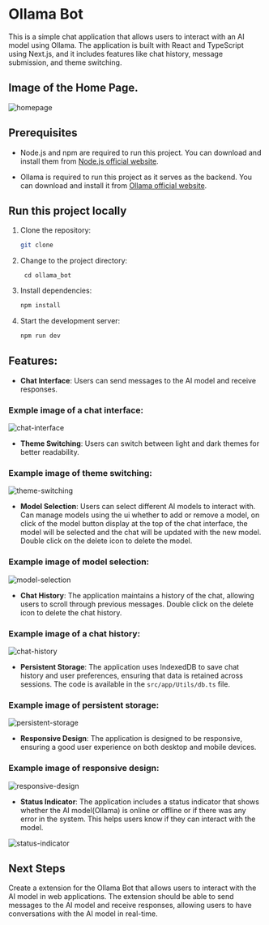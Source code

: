 # Ollama Bot

This is a simple chat application that allows users to interact with an AI model using Ollama. The application is built with React and TypeScript using Next.js, and it includes features like chat history, message submission, and theme switching.

## Image of the Home Page.

![homepage](readme_images/homepage.png)

## Prerequisites

- Node.js and npm are required to run this project. You can download and install them from [Node.js official website](https://nodejs.org/).

- Ollama is required to run this project as it serves as the backend. You can download and install it from [Ollama official website](https://ollama.com/download).

## Run this project locally

1. Clone the repository:

   ```bash
   git clone
   ```

2. Change to the project directory:
   ```
    cd ollama_bot
   ```
3. Install dependencies:

   ```bash
   npm install
   ```

4. Start the development server:
   ```bash
   npm run dev
   ```

## Features:

- **Chat Interface**: Users can send messages to the AI model and receive responses.

### Exmple image of a chat interface:

![chat-interface](readme_images/chat_interface.gif)

- **Theme Switching**: Users can switch between light and dark themes for better readability.

### Example image of theme switching:

![theme-switching](readme_images/theme_switching.png)

- **Model Selection**: Users can select different AI models to interact with. Can manage models using the ui whether to add or remove a model, on click of the model button display at the top of the chat interface, the model will be selected and the chat will be updated with the new model. Double click on the delete icon to delete the model.

### Example image of model selection:

![model-selection](readme_images/model_selection.png)

- **Chat History**: The application maintains a history of the chat, allowing users to scroll through previous messages. Double click on the delete icon to delete the chat history.

### Example image of a chat history:

![chat-history](readme_images/chat_history.png)

- **Persistent Storage**: The application uses IndexedDB to save chat history and user preferences, ensuring that data is retained across sessions. The code is available in the `src/app/Utils/db.ts` file.

### Example image of persistent storage:

![persistent-storage](readme_images/persistent_storage.png)

- **Responsive Design**: The application is designed to be responsive, ensuring a good user experience on both desktop and mobile devices.

### Example image of responsive design:

![responsive-design](readme_images/responsive_design.png)

- **Status Indicator**: The application includes a status indicator that shows whether the AI model(Ollama) is online or offline or if there was any error in the system. This helps users know if they can interact with the model.

![status-indicator](readme_images/status_indicator.png)

## Next Steps

Create a extension for the Ollama Bot that allows users to interact with the AI model in web applications. The extension should be able to send messages to the AI model and receive responses, allowing users to have conversations with the AI model in real-time.
